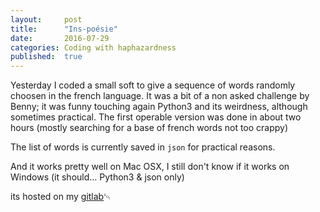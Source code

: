 ```yaml
---
layout:     post
title:      "Ins-poésie"
date:       2016-07-29
categories: Coding with haphazardness
published:  true
---
```


Yesterday I coded a small soft to give a sequence of words randomly choosen in
the french language.  It was a bit of a non asked challenge by Benny; it was
funny touching again Python3 and its weirdness, although sometimes practical.
The first operable version was done in about two hours (mostly searching for a
base of french words not too crappy)

The list of words is currently saved in `json` for practical reasons.

And it works pretty well on Mac OSⅩ, I still don't know if it works on Windows
(it should… Python3 & json only) 

its hosted on my [gitlab](https://gitlab.com/Ryuutei/inspoesie)␄
